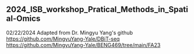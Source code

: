 ## 2024_ISB_workshop_Pratical_Methods_in_Spatial-Omics
02/22/2024
Adapted from Dr. Mingyu Yang's github https://github.com/MingyuYang-Yale/DBiT-seq https://github.com/MingyuYang-Yale/BENG469/tree/main/FA23 
